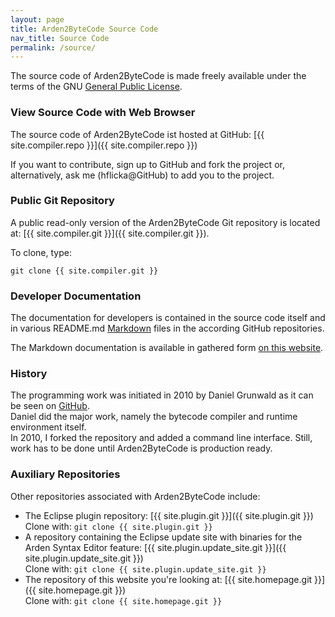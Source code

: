 ```yaml
---
layout: page
title: Arden2ByteCode Source Code
nav_title: Source Code
permalink: /source/
---
```

 
The source code of Arden2ByteCode is made freely available under the terms of the GNU [General Public License](http://www.gnu.org/copyleft/gpl.html).

### View Source Code with Web Browser

The source code of Arden2ByteCode ist hosted at GitHub: [{{ site.compiler.repo }}]({{ site.compiler.repo }})

If you want to contribute, sign up to GitHub and fork the project or, alternatively, ask me (hflicka@GitHub) to add you to the project.

### Public Git Repository

A public read-only version of the Arden2ByteCode Git repository is located at: [{{ site.compiler.git }}]({{ site.compiler.git }}).

To clone, type:

`git clone {{ site.compiler.git }}`

### Developer Documentation

The documentation for developers is contained in the source code itself and in various README.md [Markdown](http://en.wikipedia.org/wiki/Markdown) files in the according GitHub repositories.

The Markdown documentation is available in gathered form [on this website](/developerdocs).

### History

The programming work was initiated in 2010 by Daniel Grunwald as it can be seen on [GitHub](http://github.com/dgrunwald/arden2bytecode).  
Daniel did the major work, namely the bytecode compiler and runtime environment itself.  
In 2010, I forked the repository and added a command line interface. Still, work has to be done until Arden2ByteCode is production ready.

### Auxiliary Repositories

Other repositories associated with Arden2ByteCode include:

*   The Eclipse plugin repository: [{{ site.plugin.git }}]({{ site.plugin.git }})  
    Clone with: `git clone {{ site.plugin.git }}`
*   A repository containing the Eclipse update site with binaries for the Arden Syntax Editor feature: [{{ site.plugin.update_site.git }}]({{ site.plugin.update_site.git }})  
    Clone with: `git clone {{ site.plugin.update_site.git }}`
*   The repository of this website you're looking at: [{{ site.homepage.git }}]({{ site.homepage.git }})  
    Clone with: `git clone {{ site.homepage.git }}`